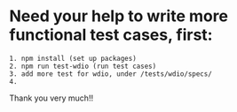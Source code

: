Need your help to write more functional test cases, first:
====

	1. npm install (set up packages)
	2. npm run test-wdio (run test cases)
	3. add more test for wdio, under /tests/wdio/specs/
	4. 
	

Thank you very much!!
